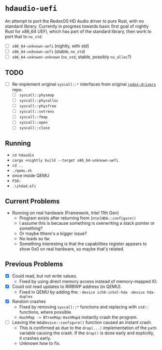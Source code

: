 # `hdaudio-uefi`

An attempt to port the RedoxOS HD Audio driver to pure Rust, with no standard library.
Currently in progress towards basic first goal of nightly Rust for x86_64 UEFI, which has part of the standard library, then work to port that to `no_std`:

* [ ] `x86_64-unknown-uefi` (nightly, with std)
* [ ] `x86_64-unknown-uefi` (stable, `no_std`)
* [ ] `x86_64-unknwon-unknown` (`no_std`, stable, possibly `no_alloc`?)

## TODO

* [ ] Re-implement original `syscall::*` interfaces from original [`redox-drivers`](https://gitlab.redox-os.org/redox-os/drivers) repo.
  * [ ] `syscall::physmap`
  * [ ] `syscall::physalloc`
  * [ ] `syscall::physfree`
  * [ ] `syscall::setrens`
  * [ ] `syscall::fmap`
  * [ ] `syscall::open`
  * [ ] `syscall::close`

## Running

* `cd hdaudio`
* `cargo +nightly build --target x86_64-unknown-uefi`
* `cd ..`
* `./qemu.sh`
* once inside QEMU
* `FS0:`
* `.\ihdad.efi`

## Current Problems

* Running on real hardware (Framework, Intel 11th Gen)
  * Program exists after returning from `IntelHDA::configure()`
  * I assume this is because something is overwriting a stack pointer or something?
  * Or maybe tthere's a bigger issue?
  * No leads so far.
  * Something interesting is that the capabilities register appears to show 0x0 on real hardware, so maybe that's related.

## Previous Problems

* [X] Could read, but not write values.
  * Fixed by using direct memory access instead of memory-mapped IO.
* [X] Could not read updates to RIRBWP address (in QEMU).
  * Fixed in QEMU by adding the: `-device ich9-intel-hda -device hda-duplex`
* [X] Random crashes
  * Fixed by removing `syscall::*` functions and replacing with `std::` functions, where possible.
  * `HashMap -> BTreeMap`: `HashMap`s instantly crash the program.
* [ ] Leaving the `HdaDevice::configure()` function caused an instant crash.
	* This is confirmed as due to the `drop(...)` implementation of the `path` variable causing the crash. If the `drop()` is done early and explicitly, it crashes early.
	* Unknown how to fix.


